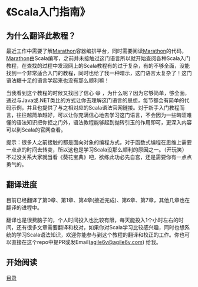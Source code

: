 《Scala入门指南》
========================

## 为什么翻译此教程？

最近工作中需要了解[Marathon](https://github.com/mesosphere/marathon)容器编排平台，同时需要阅读[Marathon](https://github.com/mesosphere/marathon)的代码，[Marathon](https://github.com/mesosphere/marathon)由Scala编写，之前并未接触过这门语言所以就开始查阅各种Scala入门教程，在查找的过程中发现网上的Scala教程有的过于复杂，有的不够全面，没能找到一个非常适合入门的教程，同时也给了我一种暗示，这门语言太复杂了！这门语法糖十足的语言学起来也没有那么顺利嘛！

当我看到这个教程的时候又找回了信心 :smile: ，为什么呢？因为它够简单，够全面，通过与Java或.NET类比的方式让你去理解这门语言的思想，每节都会有简单的代码示例，并且也提供了与之相对应的Scala语法官网链接。对于新手入门教程而言，往往越简单越好，可以让你充满信心地去学习这门语言，不会因为一些晦涩难懂的语法知识把你拒之门外，语法教程能够起到抛砖引玉的作用即可，更深入内容可以到Scala的官网查看。

提示：很多人之前接触的都是面向对象的编程方式，对于函数式编程在思维上需要一点点的时间去转变，所以这也是学习Scala没那么顺利的原因之一。（开玩笑）不过没关系大家就当看《葵花宝典》吧，欲练此功必先自宫，还是需要你有一点点勇气的。


## 翻译进度

目前已经翻译了第0章、第1章、第4章(接近完成)、第6章、第7章，其他几章也在翻译的进程中。

翻译也是很费脑子的，个人时间投入也比较有限，每天能投入1个小时左右的时间，还有很多文章需要翻译和校对，如果你对Scala学习比较感兴趣，同时也想系统的学习Scala语法知识，欢迎你能参与到这个教程的翻译和校正的工作。你也可以直接在这个repo中提PR或发Email(agile6v@agile6v.com) 给我。


## 开始阅读
[目录](scala_tutorial.md)